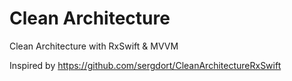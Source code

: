 # Clean Architecture
Clean Architecture with RxSwift &amp; MVVM

Inspired by https://github.com/sergdort/CleanArchitectureRxSwift
